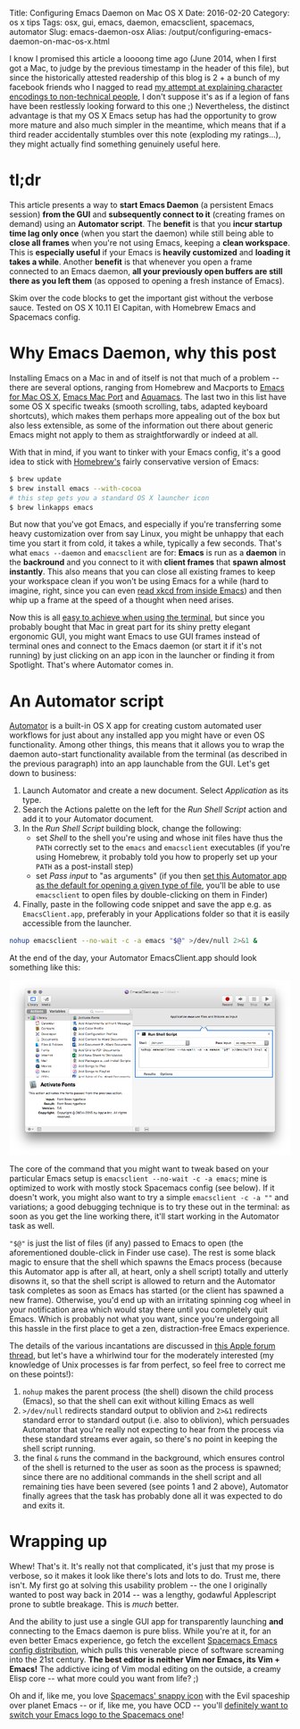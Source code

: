 Title: Configuring Emacs Daemon on Mac OS X
Date: 2016-02-20
Category: os x tips
Tags: osx, gui, emacs, daemon, emacsclient, spacemacs, automator
Slug: emacs-daemon-osx
Alias: /output/configuring-emacs-daemon-on-mac-os-x.html

I know I promised this article a loooong time ago (June 2014, when I first got a
Mac, to judge by the previous timestamp in the header of this file), but since
the historically attested readership of this blog is 2 + a bunch of my facebook
friends who I nagged to read
[my attempt at explaining character encodings to non-technical people]({filename}/ling/unicode.md),
I don't suppose it's as if a legion of fans have been restlessly looking forward
to this one ;) Nevertheless, the distinct advantage is that my OS X Emacs setup
has had the opportunity to grow more mature and also much simpler in the
meantime, which means that if a third reader accidentally stumbles over this
note (exploding my ratings...), they might actually find something genuinely
useful here.

# tl;dr

This article presents a way to **start Emacs Daemon** (a persistent Emacs
session) **from the GUI** and **subsequently connect to it** (creating frames on
demand) using an **Automator script**. The **benefit** is that you **incur
startup time lag only once** (when you start the daemon) while still being able
to **close all frames** when you're not using Emacs, keeping a **clean
workspace**. This is **especially useful** if your Emacs is **heavily
customized** and **loading it takes a while**. Another **benefit** is that
whenever you open a frame connected to an Emacs daemon, **all your previously
open buffers are still there as you left them** (as opposed to opening a fresh
instance of Emacs).

Skim over the code blocks to get the
important gist without the verbose sauce. Tested on OS X 10.11 El Capitan, with
Homebrew Emacs and Spacemacs config.

# Why Emacs Daemon, why this post

Installing Emacs on a Mac in and of itself is not that much of a problem --
there are several options, ranging from Homebrew and Macports to
[Emacs for Mac OS X](http://emacsformacosx.com/),
[Emacs Mac Port](https://github.com/railwaycat/emacs-mac-port) and
[Aquamacs](http://aquamacs.org/). The last two in this list have some OS X
specific tweaks (smooth scrolling, tabs, adapted keyboard shortcuts), which
makes them perhaps more appealing out of the box but also less extensible, as
some of the information out there about generic Emacs might not apply to them as
straightforwardly or indeed at all.

With that in mind, if you want to tinker with your Emacs config, it's a good
idea to stick with [Homebrew's](http://brew.sh/) fairly conservative version of
Emacs:

```sh
$ brew update
$ brew install emacs --with-cocoa
# this step gets you a standard OS X launcher icon
$ brew linkapps emacs
```

But now that you've got Emacs, and especially if you're transferring some heavy
customization over from say Linux, you might be unhappy that each time you start
it from cold, it takes a while, typically a few seconds. That's what `emacs
--daemon` and `emacsclient` are for: **Emacs** is run as a **daemon** in the
**backround** and you connect to it with **client frames** that **spawn almost
instantly**. This also means that you can close all existing frames to keep your
workspace clean if you won't be using Emacs for a while (hard to imagine, right,
since you can even
[read xkcd from inside Emacs](https://github.com/vibhavp/emacs-xkcd)) and then
whip up a frame at the speed of a thought when need arises.

Now this is all
[easy to achieve when using the terminal](http://stackoverflow.com/a/5578718/1826241),
but since you probably bought that Mac in great part for its shiny pretty
elegant ergonomic GUI, you might want Emacs to use GUI frames instead of
terminal ones and connect to the Emacs daemon (or start it if it's not running)
by just clicking on an app icon in the launcher or finding it from Spotlight.
That's where Automator comes in.

# An Automator script

[Automator](http://www.macosxautomation.com/automator/) is a built-in OS X app
for creating custom automated user workflows for just about any installed app
you might have or even OS functionality. Among other things, this means that it
allows you to wrap the daemon auto-start functionality available from the
terminal (as described in the previous paragraph) into an app launchable from
the GUI. Let's get down to business:

1. Launch Automator and create a new document. Select *Application* as its type.
2. Search the Actions palette on the left for the *Run Shell Script* action and
   add it to your Automator document.
3. In the *Run Shell Script* building block, change the following:
   - set *Shell* to the shell you're using and whose init files have thus the
     `PATH` correctly set to the `emacs` and `emacsclient` executables (if
     you're using Homebrew, it probably told you how to properly set up your
     `PATH` as a post-install step)
   - set *Pass input* to "as arguments" (if you then
     [set this Automator app as the default for opening a given type of file](http://osxdaily.com/2013/08/08/change-default-application-open-files-mac-os-x/),
     you'll be able to use `emacsclient` to open files by double-clicking on
     them in Finder)
4. Finally, paste in the following code snippet and save the app e.g. as
   `EmacsClient.app`, preferably in your Applications folder so that it is
   easily accessible from the launcher.

```sh
nohup emacsclient --no-wait -c -a emacs "$@" >/dev/null 2>&1 &
```

At the end of the day, your Automator EmacsClient.app should look something like
this:

<img alt="EmacsClient.app" src="images/emacsclientapp.png" style="max-width: 100%;">

The core of the command that you might want to tweak based on your particular
Emacs setup is `emacsclient --no-wait -c -a emacs`; mine is optimized to work
with mostly stock Spacemacs config (see below). If it doesn't work, you might
also want to try a simple `emacsclient -c -a ""` and variations; a good
debugging technique is to try these out in the terminal: as soon as you get the
line working there, it'll start working in the Automator task as well.

`"$@"` is just the list of files (if any) passed to Emacs to open (the
aforementioned double-click in Finder use case). The rest is some black magic to
ensure that the shell which spawns the Emacs process (because this Automator app
is after all, at heart, only a shell script) totally and utterly disowns it, so
that the shell script is allowed to return and the Automator task completes as
soon as Emacs has started (or the client has spawned a new frame). Otherwise,
you'd end up with an irritating spinning cog wheel in your notification area
which would stay there until you completely quit Emacs. Which is probably not
what you want, since you're undergoing all this hassle in the first place to get
a zen, distraction-free Emacs experience.

The details of the various incantations are discussed in
[this Apple forum thread](https://discussions.apple.com/thread/6474971?start=0&tstart=0),
but let's have a whirlwind tour for the moderately interested (my knowledge of
Unix processes is far from perfect, so feel free to correct me on these points!):

1. `nohup` makes the parent process (the shell) disown the child process
   (Emacs), so that the shell can exit without killing Emacs as well
2. `>/dev/null` redirects standard output to oblivion and `2>&1` redirects
   standard error to standard output (i.e. also to oblivion), which persuades
   Automator that you're really not expecting to hear from the process via these
   standard streams ever again, so there's no point in keeping the shell script
   running.
3. the final `&` runs the command in the background, which ensures control of
   the shell is returned to the user as soon as the process is spawned; since
   there are no additional commands in the shell script and all remaining ties
   have been severed (see points 1 and 2 above), Automator finally agrees that
   the task has probably done all it was expected to do and exits it.

# Wrapping up

Whew! That's it. It's really not that complicated, it's just that my prose is
verbose, so it makes it look like there's lots and lots to do. Trust me, there
isn't. My first go at solving this usability problem -- the one I originally
wanted to post way back in 2014 -- was a lengthy, godawful Applescript prone to
subtle breakage. This is *much* better.

And the ability to just use a single GUI app for transparently launching **and**
connecting to the Emacs daemon is pure bliss. While you're at it, for an even
better Emacs experience, go fetch the excellent
[Spacemacs Emacs config distribution](http://spacemacs.org), which pulls this
venerable piece of software screaming into the 21st century. **The best editor
is neither Vim nor Emacs, its Vim + Emacs!** The addictive icing of Vim modal
editing on the outside, a creamy Elisp core -- what more could you want from
life? ;)

Oh and if, like me, you love
[Spacemacs' snappy icon](https://github.com/nashamri/spacemacs-logo) with the
Evil spaceship over planet Emacs -- or if, like me, you have OCD -- you'll
[definitely want to switch your Emacs logo to the Spacemacs one](http://www.macworld.co.uk/how-to/mac-software/how-change-os-x-yosemites-icons-3597494/)!
